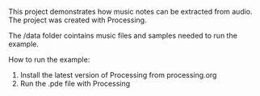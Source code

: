 
This project demonstrates how music notes can be extracted from audio. The project was created with Processing. 

The /data folder cointains music files and samples needed to run the example.

How to run the example:

1. Install the latest version of Processing from processing.org
2. Run the .pde file with Processing
